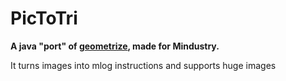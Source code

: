 # PicToTri
**A java "port" of [geometrize](https://github.com/Tw1ddle/geometrize-haxe), made for Mindustry.**

It turns images into mlog instructions and supports huge images

